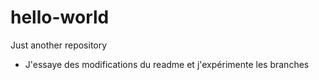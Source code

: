 # hello-world
Just another repository

* J'essaye des modifications du readme et j'expérimente les branches

